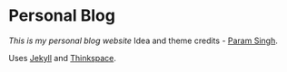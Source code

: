 #  Personal Blog
*This is my personal blog website*
Idea and theme credits - [Param Singh](https://github.com/paramsingh).

Uses [Jekyll](https://jekyllrb.com/) and [Thinkspace](https://github.com/heiswayi/thinkspace).




